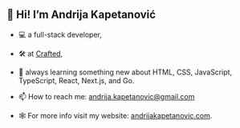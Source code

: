 ## 👋 Hi! I’m Andrija Kapetanović

- :computer: a full-stack developer,
- :hammer_and_wrench: at [Crafted](https://craftedup.com/),
- 🌱 always learning something new about HTML, CSS, JavaScript, TypeScript, React, Next.js, and Go.

- 📫 How to reach me: andrija.kapetanovic@gmail.com
- 🕸️ For more info visit my website: [andrijakapetanovic.com](https://www.andrijakapetanovic.com/).

<!---
akapetano/akapetano is a ✨ special ✨ repository because its `README.md` (this file) appears on your GitHub profile.
You can click the Preview link to take a look at your changes.
--->
